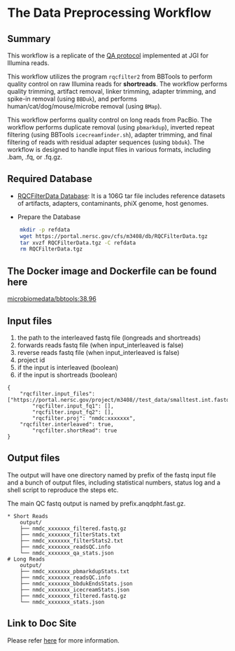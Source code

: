 # The Data Preprocessing Workflow

## Summary

This workflow is a replicate of the [QA protocol](https://jgi.doe.gov/data-and-tools/software-tools/bbtools/bb-tools-user-guide/data-preprocessing/) implemented at JGI for Illumina reads.

This workflow utilizes the program `rqcfilter2` from BBTools to perform quality control on raw Illumina reads for **shortreads**. The workflow performs quality trimming, artifact removal, linker trimming, adapter trimming, and spike-in removal (using `BBDuk`), and performs human/cat/dog/mouse/microbe removal (using `BMap`).

This workflow performs quality control on long reads from PacBio. The workflow performs duplicate removal (using `pbmarkdup`), inverted repeat filtering (using BBTools 
`icecreamfinder.sh`), adapter trimming, and final filtering of reads with residual adapter sequences (using `bbduk`). The workflow is designed to handle input files in various formats, including .bam, .fq, or .fq.gz.

## Required Database

* [RQCFilterData Database](https://portal.nersc.gov/cfs/m3408/db/RQCFilterData.tgz): It is a 106G tar file includes reference datasets of artifacts, adapters, contaminants, phiX genome, host genomes.  

* Prepare the Database

```bash
	mkdir -p refdata
	wget https://portal.nersc.gov/cfs/m3408/db/RQCFilterData.tgz
	tar xvzf RQCFilterData.tgz -C refdata
	rm RQCFilterData.tgz
```

## The Docker image and Dockerfile can be found here

[microbiomedata/bbtools:38.96](https://hub.docker.com/r/microbiomedata/bbtools)

## Input files

1. the path to the interleaved fastq file (longreads and shortreads) 
2. forwards reads fastq file (when input_interleaved is false)
3. reverse reads fastq file (when input_interleaved is false)  
4. project id
5. if the input is interleaved (boolean) 
6. if the input is shortreads (boolean)

```
{
	"rqcfilter.input_files": ["https://portal.nersc.gov/project/m3408//test_data/smalltest.int.fastq.gz"],
    	"rqcfilter.input_fq1": [],
    	"rqcfilter.input_fq2": [],
    	"rqcfilter.proj": "nmdc:xxxxxxx",
   	"rqcfilter.interleaved": true,
    	"rqcfilter.shortRead": true
}
```

## Output files

The output will have one directory named by prefix of the fastq input file and a bunch of output files, including statistical numbers, status log and a shell script to reproduce the steps etc. 

The main QC fastq output is named by prefix.anqdpht.fast.gz. 

```
* Short Reads
    output/
    ├── nmdc_xxxxxxx_filtered.fastq.gz
    ├── nmdc_xxxxxxx_filterStats.txt
    ├── nmdc_xxxxxxx_filterStats2.txt
    ├── nmdc_xxxxxxx_readsQC.info
    └── nmdc_xxxxxxx_qa_stats.json
# Long Reads
    output/
    ├── nmdc_xxxxxxx_pbmarkdupStats.txt
    ├── nmdc_xxxxxxx_readsQC.info
    ├── nmdc_xxxxxxx_bbdukEndsStats.json
    ├── nmdc_xxxxxxx_icecreamStats.json
    ├── nmdc_xxxxxxx_filtered.fastq.gz
    └── nmdc_xxxxxxx_stats.json
```

## Link to Doc Site
Please refer [here](https://nmdc-workflow-documentation.readthedocs.io/en/latest/chapters/1_RQC_index.html) for more information.
